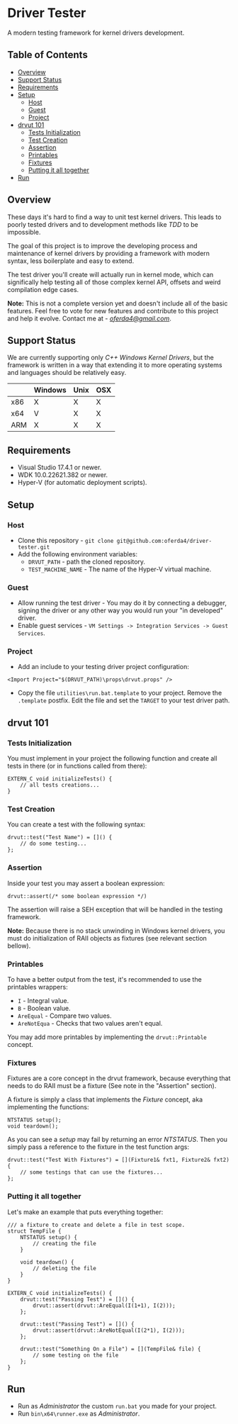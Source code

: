# Driver Tester #
A modern testing framework for kernel drivers development.

## Table of Contents ##
- [Overview](#overview)
- [Support Status](#support-status)
- [Requirements](#requirements)
- [Setup](#setup)
  - [Host](#host)
  - [Guest](#guest)
  - [Project](#project)
- [drvut 101](#drvut-101)
  - [Tests Initialization](#tests-initialization)
  - [Test Creation](#test-creation)
  - [Assertion](#assertion)
  - [Printables](#printables)
  - [Fixtures](#fixtures)
  - [Putting it all together](#putting-it-all-together)
- [Run](#run)

## Overview ##
These days it's hard to find a way to unit test kernel drivers. This leads to poorly tested drivers and to development methods like *TDD* to be impossible. 

The goal of this project is to improve the developing process and maintenance of kernel drivers by providing a framework with modern syntax, less boilerplate and easy to extend. 

The test driver you'll create will actually run in kernel mode, which can significally help testing all of those complex kernel API, offsets and weird compilation edge cases.

**Note:** This is not a complete version yet and doesn't include all of the basic features. Feel free to vote for new features and contribute to this project and help it evolve. Contact me at - *oferda4@gmail.com*.

## Support Status ##

We are currently supporting only *C++ Windows Kernel Drivers*, but the framework is written in a way that extending it to more operating systems and languages should be relatively easy.

| | Windows | Unix | OSX |
| --- | --- | --- | --- |
| x86 | X | X | X |
| x64 | V | X | X |
| ARM | X | X | X | 


## Requirements ##
* Visual Studio 17.4.1 or newer.
* WDK 10.0.22621.382 or newer.
* Hyper-V (for automatic deployment scripts).


## Setup ##
### Host ###
* Clone this repository - `git clone git@github.com:oferda4/driver-tester.git`
* Add the following environment variables:
    * `DRVUT_PATH` - path the cloned repository.
    * `TEST_MACHINE_NAME` - The name of the Hyper-V virtual machine.

### Guest ###
* Allow running the test driver - You may do it by connecting a debugger, signing the driver or any other way you would run your "in developed" driver.
* Enable guest services - `VM Settings -> Integration Services -> Guest Services`.

### Project ###
* Add an include to your testing driver project configuration:
```
<Import Project="$(DRVUT_PATH)\props\drvut.props" />
```
* Copy the file `utilities\run.bat.template` to your project. Remove the `.template` postfix. Edit the file and set the `TARGET` to your test driver path. 


## drvut 101 ##
### Tests Initialization ###
You must implement in your project the following function and create all tests in there (or in functions called from there):
```
EXTERN_C void initializeTests() {
    // all tests creations...
}
```

### Test Creation ###
You can create a test with the following syntax:
```
drvut::test("Test Name") = []() { 
    // do some testing...
};
```

### Assertion ###
Inside your test you may assert a boolean expression:
```
drvut::assert(/* some boolean expression */)
```
The assertion will raise a SEH exception that will be handled in the testing framework. 

**Note:** Because there is no stack unwinding in Windows kernel drivers, you must do initialization of RAII objects as fixtures (see relevant section bellow).

### Printables ###
To have a better output from the test, it's recommended to use the printables wrappers:
* `I` - Integral value.
* `B` - Boolean value.
* `AreEqual` - Compare two values.
* `AreNotEqua` - Checks that two values aren't equal.

You may add more printables by implementing the `drvut::Printable` concept.

### Fixtures ###
Fixtures are a core concept in the drvut framework, because everything that needs to do RAII must be a fixture (See note in the "Assertion" section).

A fixture is simply a class that implements the *Fixture* concept, aka implementing the functions:
```
NTSTATUS setup();
void teardown();
```
As you can see a *setup* may fail by returning an error *NTSTATUS*.
Then you simply pass a reference to the fixture in the test function args:
```
drvut::test("Test With Fixtures") = [](Fixture1& fxt1, Fixture2& fxt2) {
    // some testings that can use the fixtures...
};
```

### Putting it all together
Let's make an example that puts everything together:
```
/// a fixture to create and delete a file in test scope.
struct TempFile {
    NTSTATUS setup() {
        // creating the file
    }

    void teardown() {
        // deleting the file
    }
}

EXTERN_C void initializeTests() {
    drvut::test("Passing Test") = []() {
        drvut::assert(drvut::AreEqual(I(1+1), I(2)));
    };

    drvut::test("Passing Test") = []() {
        drvut::assert(drvut::AreNotEqual(I(2*1), I(2)));
    };

    drvut::test("Something On a File") = [](TempFile& file) {
        // some testing on the file
    };
}
```


## Run ##
* Run as *Administrator* the custom `run.bat` you made for your project.
* Run `bin\x64\runner.exe` as *Administrator*.

